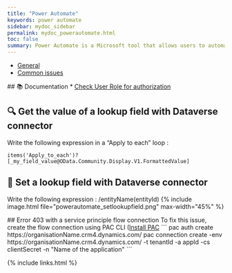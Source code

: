 ```yaml
---
title: "Power Automate"
keywords: power automate
sidebar: mydoc_sidebar
permalink: mydoc_powerautomate.html
toc: false
summary: Power Automate is a Microsoft tool that allows users to automate workflows, streamline repetitive tasks, and integrate apps and services across an organization. It connects to various data sources, enabling real-time process automation.
---
```


<ul id="profileTabs" class="nav nav-tabs">
    <li class="active"><a class="noCrossRef" href="#general" data-toggle="tab">General</a></li>
    <li><a class="noCrossRef" href="common-issues" data-toggle="tab">Common issues</a></li>
</ul>
  <div class="tab-content">
<div role="tabpanel" class="tab-pane active" id="general" markdown="1">
## 📚 Documentation
* <a href="https://powerpro.nl/power-automate-check-user-role-for-authorization/?utm_source=substack&utm_medium=email" target="_blank" rel="noopener noreferrer">Check User Role for authorization</a>

## 🔍 Get the value of a lookup field with Dataverse connector
Write the following expression in a “Apply to each” loop :  
```
items('Apply_to_each')?[_my_field_value@OData.Community.Display.V1.FormattedValue]
```

## 📝 Set a lookup field with Dataverse connector
Write the following expression : /entityName(entityId)
{% include image.html file="powerautomate_setlookupfield.png" max-width="45%" %}
</div>

<div role="tabpanel" class="tab-pane active" id="common-issues" markdown="1">
## Error 403 with a service principle flow connection  
To fix this issue, create the flow connection using PAC CLI (<a href="https://learn.microsoft.com/fr-fr/power-platform/developer/cli/introduction?tabs=windows" target="_blank" rel="noopener noreferrer">Install PAC</a>
```
pac auth create  https://organisationName.crm4.dynamics.com/
pac connection create -env https://organisationName.crm4.dynamics.com/ -t tenantId -a appId -cs clientSecret -n "Name of the application"
```
</div>
</div>

{% include links.html %}
